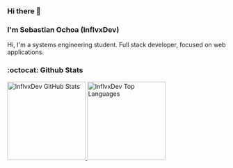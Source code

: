 ### Hi there 👋

<h3>I'm Sebastian Ochoa (InflvxDev)</h3>

Hi, I'm a systems engineering student. Full stack developer, focused on web applications.


### :octocat: Github Stats
<a href="https://github.com/InflvxDev">
  <img alt="InflvxDev GitHub Stats" height="180em" src="https://github-readme-stats.vercel.app/api?username=InflvxDev&theme=dark"/>
  <img alt="InflvxDev Top Languages" height="180em" src="https://github-readme-stats.vercel.app/api/top-langs/?username=InflvxDev&theme=dark"/>
</a>
